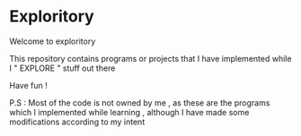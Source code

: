 # Exploritory

Welcome to exploritory

This repository contains programs or projects that I have implemented while I " EXPLORE " stuff out there

Have fun !

P.S : Most of the  code is not owned by me , as these are the programs which I implemented while learning , although I have made some modifications according to my intent 
